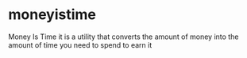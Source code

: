 # moneyistime
Money Is Time it is a utility that converts the amount of money into the amount of time you need to spend to earn it

